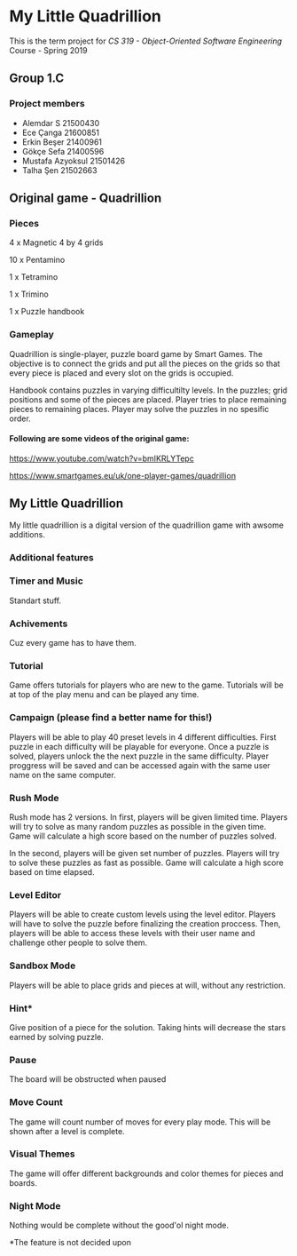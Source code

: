 # My Little Quadrillion

This is the term project for *CS 319 - Object-Oriented Software Engineering* Course - Spring 2019

## Group 1.C

### Project members

* Alemdar S 21500430
* Ece Çanga 21600851
* Erkin Beşer 21400961
* Gökçe Sefa 21400596
* Mustafa Azyoksul 21501426
* Talha Şen 21502663

## Original game - Quadrillion

### Pieces

4 x Magnetic 4 by 4 grids

10 x Pentamino

1 x Tetramino

1 x Trimino

1 x Puzzle handbook

### Gameplay

Quadrillion is single-player, puzzle board game by Smart Games. The objective is to connect the grids and put all the pieces on the grids so that every piece is placed and every slot on the grids is occupied.

Handbook contains puzzles in varying difficultilty levels. In the puzzles; grid positions and some of the pieces are placed. Player tries to place remaining pieces to remaining places. Player may solve the puzzles in no spesific order.

#### Following are some videos of the original game:

https://www.youtube.com/watch?v=bmIKRLYTepc

https://www.smartgames.eu/uk/one-player-games/quadrillion

## My Little Quadrillion

My little quadrillion is a digital version of the quadrillion game with awsome additions.

### Additional features

### Timer and Music

Standart stuff.

### Achivements

Cuz every game has to have them.

### Tutorial

Game offers tutorials for players who are new to the game. Tutorials will be at top of the play menu and can be played any time.

### Campaign (please find a better name for this!)

Players will be able to play 40 preset levels in 4 different difficulties. First puzzle in each difficulty will be playable for everyone. Once a puzzle is solved, players unlock the the next puzzle in the same difficulty. Player proggress will be saved and can be accessed again with the same user name on the same computer.

### Rush Mode

Rush mode has 2 versions. In first, players will be given limited time. Players will try to solve as many random puzzles as possible in the given time. Game will calculate a high score based on the number of puzzles solved.

In the second, players will be given set number of puzzles. Players will try to solve these puzzles as fast as possible. Game will calculate a high score based on time elapsed.

### Level Editor

Players will be able to create custom levels using the level editor. Players will have to solve the puzzle before finalizing the creation proccess. Then, players will be able to access these levels with their user name and challenge other people to solve them.

### Sandbox Mode

Players will be able to place grids and pieces at will, without any restriction.

### Hint*

Give position of a piece for the solution. Taking hints will decrease the stars earned by solving puzzle.

### Pause

The board will be obstructed when paused

### Move Count

The game will count number of moves for every play mode. This will be shown after a level is complete.

### Visual Themes

The game will offer different backgrounds and color themes for pieces and boards.

### Night Mode

Nothing would be complete without the good'ol night mode.

*The feature is not decided upon
